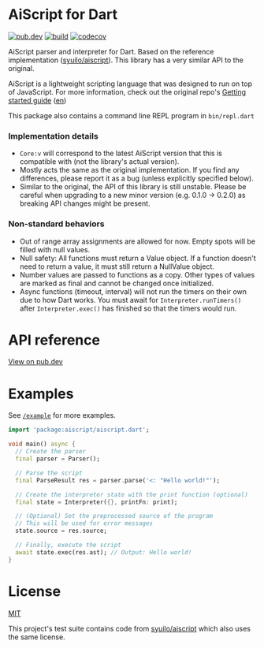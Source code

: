 # AiScript for Dart

[![pub.dev](https://img.shields.io/pub/v/aiscript.svg)](https://pub.dev/packages/aiscript)
[![build](https://github.com/LeadRDRK/aiscript-dart/actions/workflows/dart.yml/badge.svg)](https://github.com/LeadRDRK/aiscript-dart/actions/workflows/dart.yml)
[![codecov](https://codecov.io/gh/LeadRDRK/aiscript-dart/branch/main/graph/badge.svg?token=DPVQPA9XOB)](https://codecov.io/gh/LeadRDRK/aiscript-dart)

AiScript parser and interpreter for Dart. Based on the reference implementation ([syuilo/aiscript](https://github.com/syuilo/aiscript)). This library has a very similar API to the original.

AiScript is a lightweight scripting language that was designed to run on top of JavaScript. For more information, check out the original repo's [Getting started guide](https://github.com/syuilo/aiscript/blob/master/docs/get-started.md) ([en](https://github.com/syuilo/aiscript/blob/master/translations/en/docs/get-started.md))

This package also contains a command line REPL program in `bin/repl.dart`

### Implementation details
- `Core:v` will correspond to the latest AiScript version that this is compatible with (not the library's actual version).
- Mostly acts the same as the original implementation. If you find any differences, please report it as a bug (unless explicitly specified below).
- Similar to the original, the API of this library is still unstable. Please be careful when upgrading to a new minor version (e.g. 0.1.0 -> 0.2.0) as breaking API changes might be present.

### Non-standard behaviors
- Out of range array assignments are allowed for now. Empty spots will be filled with null values.
- Null safety: All functions must return a Value object. If a function doesn't need to return a value, it must still return a NullValue object.
- Number values are passed to functions as a copy. Other types of values are marked as final and cannot be changed once initialized.
- Async functions (timeout, interval) will not run the timers on their own due to how Dart works. You must await for `Interpreter.runTimers()` after `Interpreter.exec()` has finished so that the timers would run.

# API reference
[View on pub.dev](https://pub.dev/documentation/aiscript/latest/)

# Examples
See [`/example`](https://github.com/LeadRDRK/aiscript-dart/tree/main/example) for more examples.
```dart
import 'package:aiscript/aiscript.dart';

void main() async {
  // Create the parser
  final parser = Parser();

  // Parse the script
  final ParseResult res = parser.parse('<: "Hello world!"');

  // Create the interpreter state with the print function (optional)
  final state = Interpreter({}, printFn: print);

  // (Optional) Set the preprocessed source of the program
  // This will be used for error messages
  state.source = res.source;

  // Finally, execute the script
  await state.exec(res.ast); // Output: Hello world!
}
```
# License
[MIT](LICENSE)

This project's test suite contains code from [syuilo/aiscript](https://github.com/syuilo/aiscript) which also uses the same license.